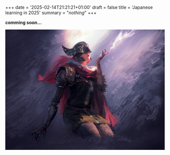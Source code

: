 +++
date = '2025-02-14T21:21:21+01:00'
draft = false
title = 'Japanese learning in 2025'
summary = "_nothing_"
+++

**comming soon...**

![malenia](/images/1137520.jpg)